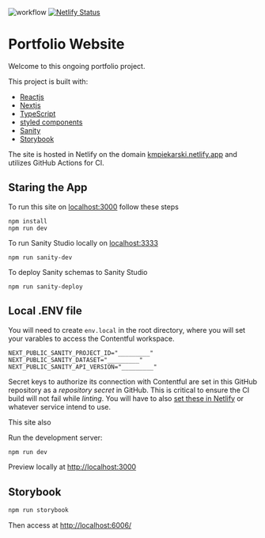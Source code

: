 ![workflow](https://github.com/kmpiekarski/react-kmpiekarski/actions/workflows/ci.yml/badge.svg?event=push)
[![Netlify Status](https://api.netlify.com/api/v1/badges/70335938-a96e-4fcb-b416-c0284871169d/deploy-status)](https://app.netlify.com/sites/kmpiekarski/deploys)

# Portfolio Website

Welcome to this ongoing portfolio project.

This project is built with:

- [Reactjs](https://reactjs.org/)
- [Nextjs](https://nextjs.org/learn/)
- [TypeScript](https://www.typescriptlang.org/)
- [styled components](https://www.styled-components.com/)
- [Sanity](https://sanity.io)
- [Storybook](https://storybook.js.org/)

The site is hosted in Netlify on the domain [kmpiekarski.netlify.app](https://kmpiekarski.netlify.app) and utilizes GitHub Actions for CI.

## Staring the App

To run this site on [localhost:3000](http://localhost:3000) follow these steps

```
npm install
npm run dev
```

To run Sanity Studio locally on [localhost:3333](http://localhost:3333)

```
npm run sanity-dev
```

To deploy Sanity schemas to Sanity Studio

```
npm run sanity-deploy
```

## Local .ENV file

You will need to create `env.local` in the root directory, where you will set your varables to access the Contentful workspace.

```
NEXT_PUBLIC_SANITY_PROJECT_ID="_________"
NEXT_PUBLIC_SANITY_DATASET="_________"
NEXT_PUBLIC_SANITY_API_VERSION="_________"
```

Secret keys to authorize its connection with Contentful are set in this GitHub repository as a _repository secret_ in GitHub. This is critical to ensure the CI build will not fail while _linting_. You will have to also [set these in Netlify](https://docs.netlify.com/environment-variables/overview/) or whatever service intend to use.

This site also

Run the development server:

```bash
npm run dev
```

Preview locally at [http://localhost:3000](http://localhost:3000)

## Storybook

```bash
npm run storybook
```

Then access at [http://localhost:6006/](http://localhost:6006/)

